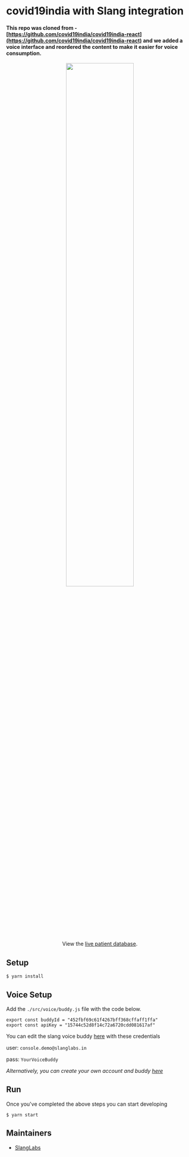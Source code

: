 # covid19india with Slang integration

#### This repo was cloned from - [https://github.com/covid19india/covid19india-react](https://github.com/covid19india/covid19india-react) and we added a voice interface and reordered the content to make it easier for voice consumption.

<p align="center">
<img src="https://i.postimg.cc/66gnPSsg/Screen-Shot-1.jpg" width="60%">
</p>

<p align="center">
  View the <a href="https://bit.ly/patientdb">live patient database</a>.
 </p>

## Setup

```
$ yarn install
```

## Voice Setup

Add the `./src/voice/buddy.js` file with the code below.

```
export const buddyId = "452fbf69c61f4267bff368cffaff1ffa"
export const apiKey = "15744c52d8f14c72a6720cdd081617af"
```

You can edit the slang voice buddy [here](https://console.slanglabs.in/#signin)
with these credentials

user: `console.demo@slanglabs.in`

pass: `YourVoiceBuddy`

_Alternatively, you can create your own account and buddy [here](https://console.slanglabs.in/#signup)_

## Run

Once you've completed the above steps you can start developing

```
$ yarn start
```

## Maintainers

- [SlangLabs](https://github.com/SlangLabs/)
